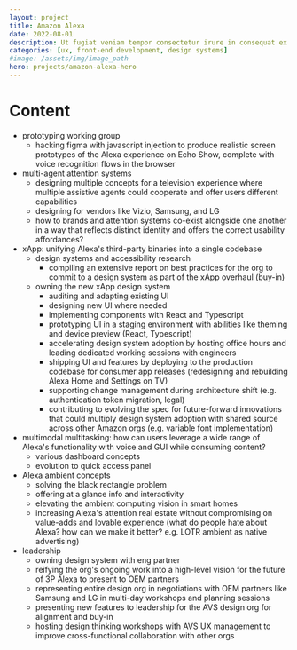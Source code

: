 ```yaml
---
layout: project
title: Amazon Alexa
date: 2022-08-01
description: Ut fugiat veniam tempor consectetur irure in consequat ex ex culpa
categories: [ux, front-end development, design systems]
#image: /assets/img/image_path
hero: projects/amazon-alexa-hero
---
```


# Content

- prototyping working group
    - hacking figma with javascript injection to produce realistic screen prototypes of the Alexa experience on Echo Show, complete with voice recognition flows in the browser
- multi-agent attention systems
    - designing multiple concepts for a television experience where multiple assistive agents could cooperate and offer users different capabilities
    - designing for vendors like Vizio, Samsung, and LG
    - how to brands and attention systems co-exist alongside one another in a way that reflects distinct identity and offers the correct usability affordances?
- xApp: unifying Alexa's third-party binaries into a single codebase
    - design systems and accessibility research
        - compiling an extensive report on best practices for the org to commit to a design system as part of the xApp overhaul (buy-in)
    - owning the new xApp design system
        - auditing and adapting existing UI
        - designing new UI where needed
        - implementing components with React and Typescript
        - prototyping UI in a staging environment with abilities like theming and device preview (React, Typescript)
        - accelerating design system adoption by hosting office hours and leading dedicated working sessions with engineers
        - shipping UI and features by deploying to the production codebase for consumer app releases (redesigning and rebuilding Alexa Home and Settings on TV)
        - supporting change management during architecture shift (e.g. authentication token migration, legal)
        - contributing to evolving the spec for future-forward innovations that could multiply design system adoption with shared source across other Amazon orgs (e.g. variable font implementation)
- multimodal multitasking: how can users leverage a wide range of Alexa's functionality with voice and GUI while consuming content?
    - various dashboard concepts
    - evolution to quick access panel
- Alexa ambient concepts
    - solving the black rectangle problem
    - offering at a glance info and interactivity
    - elevating the ambient computing vision in smart homes
    - increasing Alexa's attention real estate without compromising on value-adds and lovable experience (what do people hate about Alexa? how can we make it better? e.g. LOTR ambient as native advertising)
- leadership
    - owning design system with eng partner
    - reifying the org's ongoing work into a high-level vision for the future of 3P Alexa to present to OEM partners
    - representing entire design org in negotiations with OEM partners like Samsung and LG in multi-day workshops and planning sessions
    - presenting new features to leadership for the AVS design org for alignment and buy-in
    - hosting design thinking workshops with AVS UX management to improve cross-functional collaboration with other orgs